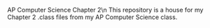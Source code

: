 AP Computer Science Chapter 2\n
This repository is a house for my Chapter 2 .class files from my AP Computer Science class.
